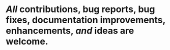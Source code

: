 # *All* contributions, bug reports, bug fixes, documentation improvements, enhancements, *and* ideas are welcome.